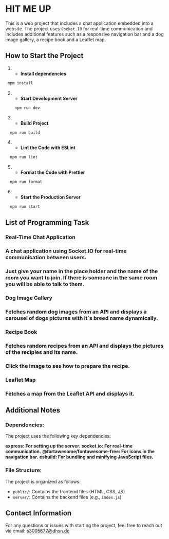 # HIT ME UP

This is a web project that includes a chat application embedded into a website. The project uses `Socket.IO` for real-time communication and includes additional features such as a responsive navigation bar and a dog image gallery, a recipe book and a Leaflet map.

## How to Start the Project

1. - **Install dependencies**

```bash
 npm install
```

2. - **Start Development Server**

```bash
    npm run dev
```

3. - **Build Project**

```bash
  npm run build
```

4. - **Lint the Code with ESLint**

```bash
  npm run lint
```

5. - **Format the Code with Prettier**

```bash
  npm run format
```

6. - **Start the Production Server**

```bash
  npm run start
```

## List of Programming Task

### Real-Time Chat Application

### A chat application using Socket.IO for real-time communication between users.

### Just give your name in the place holder and the name of the room you want to join. If there is someone in the same room you will be able to talk to them.

### Dog Image Gallery

### Fetches random dog images from an API and displays a carousel of dogs pictures with it´s breed name dynamically.

### Recipe Book

### Fetches random recipes from an API and displays the pictures of the recipies and its name.

### Click the image to ses how to prepare the recipe.

### Leaflet Map

### Fetches a map from the Leaflet API and displays it.

## Additional Notes

### Dependencies:

The project uses the following key dependencies:

**express: For setting up the server.**
**socket.io: For real-time communication.**
**@fortawesome/fontawesome-free: For icons in the navigation bar.**
**esbuild: For bundling and minifying JavaScript files.**

### File Structure:

The project is organized as follows:

- `public/`: Contains the frontend files (HTML, CSS, JS)
- `server/`: Contains the backend files (e.g., `index.js`)

## Contact Information

For any questions or issues with starting the project, feel free to reach out via email:
s3005677@dhsn.de
